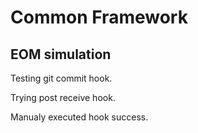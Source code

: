 # Common Framework

## EOM simulation

Testing git commit hook.

Trying post receive hook.

Manualy executed hook success.